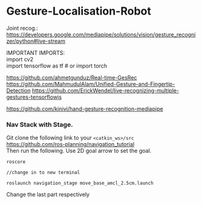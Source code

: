 # Gesture-Localisation-Robot

Joint recog.:<br />
https://developers.google.com/mediapipe/solutions/vision/gesture_recognizer/python#live-stream

IMPORTANT IMPORTS:<br />
import cv2 <br />
import tensorflow as tf  # or import torch

https://github.com/ahmetgunduz/Real-time-GesRec
https://github.com/MahmudulAlam/Unified-Gesture-and-Fingertip-Detection
https://github.com/ErickWendel/live-recognizing-multiple-gestures-tensorflowjs <br />


https://github.com/kinivi/hand-gesture-recognition-mediapipe

### Nav Stack with Stage. 
Git clone the following link to your `<catkin_ws>/src` <br />
https://github.com/ros-planning/navigation_tutorial  <br />
Then run the following. Use 2D goal arrow to set the goal.
```commandline
roscore

//change in to new terminal

roslaunch navigation_stage move_base_amcl_2.5cm.launch
```
Change the last part respectively 
